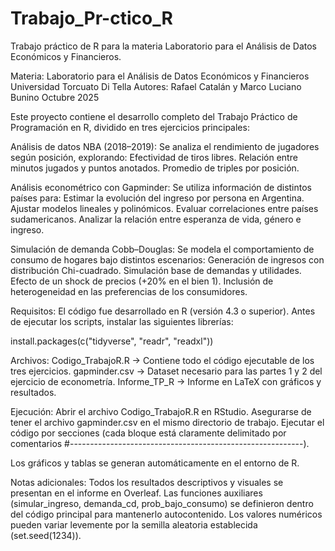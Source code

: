 # Trabajo_Pr-ctico_R
Trabajo práctico de R para la materia Laboratorio para el Análisis de Datos Económicos y Financieros.

Materia: Laboratorio para el Análisis de Datos Económicos y Financieros
Universidad Torcuato Di Tella
Autores: Rafael Catalán y Marco Luciano Bunino
Octubre 2025

Este proyecto contiene el desarrollo completo del Trabajo Práctico de Programación en R, dividido en tres ejercicios principales:

  Análisis de datos NBA (2018–2019):
  Se analiza el rendimiento de jugadores según posición, explorando:
    Efectividad de tiros libres.
    Relación entre minutos jugados y puntos anotados.
    Promedio de triples por posición.

  Análisis econométrico con Gapminder:
  Se utiliza información de distintos países para:
    Estimar la evolución del ingreso por persona en Argentina.
    Ajustar modelos lineales y polinómicos.
    Evaluar correlaciones entre países sudamericanos.
    Analizar la relación entre esperanza de vida, género e ingreso.

  Simulación de demanda Cobb–Douglas:
  Se modela el comportamiento de consumo de hogares bajo distintos escenarios:
    Generación de ingresos con distribución Chi-cuadrado.
    Simulación base de demandas y utilidades.
    Efecto de un shock de precios (+20% en el bien 1).
    Inclusión de heterogeneidad en las preferencias de los consumidores.

Requisitos:
El código fue desarrollado en R (versión 4.3 o superior).
Antes de ejecutar los scripts, instalar las siguientes librerías:

install.packages(c("tidyverse", "readr", "readxl"))

Archivos:
  Codigo_TrabajoR.R → Contiene todo el código ejecutable de los tres ejercicios.
  gapminder.csv → Dataset necesario para las partes 1 y 2 del ejercicio de econometría.
  Informe_TP_R → Informe en LaTeX con gráficos y resultados.

Ejecución:
Abrir el archivo Codigo_TrabajoR.R en RStudio.
Asegurarse de tener el archivo gapminder.csv en el mismo directorio de trabajo.
Ejecutar el código por secciones (cada bloque está claramente delimitado por comentarios #----------------------------------------------------------).

Los gráficos y tablas se generan automáticamente en el entorno de R.

Notas adicionales:
  Todos los resultados descriptivos y visuales se presentan en el informe en Overleaf.
  Las funciones auxiliares (simular_ingreso, demanda_cd, prob_bajo_consumo) se definieron dentro del código principal para mantenerlo        autocontenido.
  Los valores numéricos pueden variar levemente por la semilla aleatoria establecida (set.seed(1234)).
